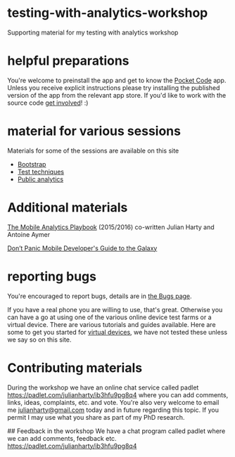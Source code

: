 # testing-with-analytics-workshop
Supporting material for my testing with analytics workshop

# helpful preparations
You're welcome to preinstall the app and get to know the [Pocket Code](app/pocket-code.md) app. Unless you receive explicit instructions please try installing the published version of the app from the relevant app store. If you'd like to work with the source code [get involved](app/get-involved.md)! :)

# material for various sessions
Materials for some of the sessions are available on this site
* [Bootstrap](workshop/bootstrap.md)
* [Test techniques](workshop/test-techniques.md)
* [Public analytics](workshop/public-analytics.md)

# Additional materials
[The Mobile Analytics Playbook](http://www.themobileanalyticsplaybook.com/) (2015/2016) co-written Julian Harty and Antoine Aymer 

[Don’t Panic Mobile Developer's Guide to the Galaxy](https://www.open-xchange.com/resources/mobile-developers-guide-to-the-galaxy/)

# reporting bugs
You're encouraged to report bugs, details are in [the Bugs page](bugs.md).

If you have a real phone you are willing to use, that's great. Otherwise you can have a go at using one of the various online device test farms or a virtual device. There are various tutorials and guides available. Here are some to get you started for [virtual devices](virtual-devices.md), we have not tested these unless we say so on this site.

# Contributing materials
During the workshop we have an online chat service called padlet https://padlet.com/julianharty/ib3hfu9pg8q4 where you can add comments, links, ideas, complaints, etc. and vote. You're also very welcome to email me julianharty@gmail.com today and in future regarding this topic. If you permit I may use what you share as part of my PhD research.

## Feedback in the workshop
We have a chat program called padlet where we can add comments, feedback etc. https://padlet.com/julianharty/ib3hfu9pg8q4


